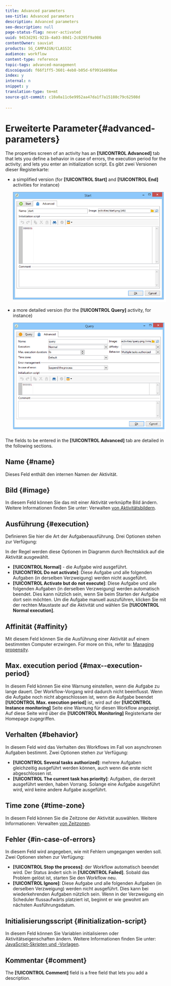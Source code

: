 ```yaml
---
title: Advanced parameters
seo-title: Advanced parameters
description: Advanced parameters
seo-description: null
page-status-flag: never-activated
uuid: 9453d291-921b-4a03-80d1-2c8295f9a986
contentOwner: sauviat
products: SG_CAMPAIGN/CLASSIC
audience: workflow
content-type: reference
topic-tags: advanced-management
discoiquuid: f66f1ff5-3601-4eb8-b05d-6f99164890ae
index: y
internal: n
snippet: y
translation-type: tm+mt
source-git-commit: c10a0a11c6e9952aa47da1f7a15188c79c62508d

---
```



# Erweiterte Parameter{#advanced-parameters}

The properties screen of an activity has an **[!UICONTROL Advanced]** tab that lets you define a behavior in case of errors, the execution period for the activity; and lets you enter an initialization script. Es gibt zwei Versionen dieser Registerkarte:

* a simplified version (for **[!UICONTROL Start]** and **[!UICONTROL End]** activities for instance)

   ![](assets/wf-advanced-basic.png)

* a more detailed version (for the **[!UICONTROL Query]** activity, for instance)

   ![](assets/wf-advanced-full.png)

The fields to be entered in the **[!UICONTROL Advanced]** tab are detailed in the following sections.

## Name {#name}

Dieses Feld enthält den internen Namen der Aktivität.

## Bild {#image}

In diesem Feld können Sie das mit einer Aktivität verknüpfte Bild ändern. Weitere Informationen finden Sie unter: Verwalten [von Aktivitätsbildern](../../workflow/using/managing-activity-images.md).

## Ausführung {#execution}

Definieren Sie hier die Art der Aufgabenausführung. Drei Optionen stehen zur Verfügung:

In der Regel werden diese Optionen im Diagramm durch Rechtsklick auf die Aktivität ausgewählt.

* **[!UICONTROL Normal]** - die Aufgabe wird ausgeführt.
* **[!UICONTROL Do not activate]**: Diese Aufgabe und alle folgenden Aufgaben (in derselben Verzweigung) werden nicht ausgeführt.
* **[!UICONTROL Activate but do not execute]**: Diese Aufgabe und alle folgenden Aufgaben (in derselben Verzweigung) werden automatisch beendet. Dies kann nützlich sein, wenn Sie beim Starten der Aufgabe dort sein möchten. Um die Aufgabe manuell auszuführen, klicken Sie mit der rechten Maustaste auf die Aktivität und wählen Sie **[!UICONTROL Normal execution]**.

## Affinität {#affinity}

Mit diesem Feld können Sie die Ausführung einer Aktivität auf einem bestimmten Computer erzwingen. For more on this, refer to: [Managing propensity](../../workflow/using/managing-propensity.md).

## Max. execution period {#max--execution-period}

In diesem Feld können Sie eine Warnung einstellen, wenn die Aufgabe zu lange dauert. Der Workflow-Vorgang wird dadurch nicht beeinflusst. Wenn die Aufgabe noch nicht abgeschlossen ist, wenn die Aufgabe beendet **[!UICONTROL Max. execution period]** ist, wird auf der **[!UICONTROL Instance monitoring]** Seite eine Warnung für diesen Workflow angezeigt. Auf diese Seite wird über die **[!UICONTROL Monitoring]** Registerkarte der Homepage zugegriffen.

## Verhalten {#behavior}

In diesem Feld wird das Verhalten des Workflows im Fall von asynchronen Aufgaben bestimmt. Zwei Optionen stehen zur Verfügung:

* **[!UICONTROL Several tasks authorized]**: mehrere Aufgaben gleichzeitig ausgeführt werden können, auch wenn die erste nicht abgeschlossen ist.
* **[!UICONTROL The current task has priority]**: Aufgaben, die derzeit ausgeführt werden, haben Vorrang. Solange eine Aufgabe ausgeführt wird, wird keine andere Aufgabe ausgeführt.

## Time zone {#time-zone}

In diesem Feld können Sie die Zeitzone der Aktivität auswählen. Weitere Informationen: Verwalten [von Zeitzonen](../../workflow/using/managing-time-zones.md).

## Fehler {#in-case-of-errors}

In diesem Feld wird angegeben, wie mit Fehlern umgegangen werden soll. Zwei Optionen stehen zur Verfügung:

* **[!UICONTROL Stop the process]**: der Workflow automatisch beendet wird.  Der Status ändert sich in **[!UICONTROL Failed]**. Sobald das Problem gelöst ist, starten Sie den Workflow neu.
* **[!UICONTROL Ignore]**: Diese Aufgabe und alle folgenden Aufgaben (in derselben Verzweigung) werden nicht ausgeführt. Dies kann bei wiederkehrenden Aufgaben nützlich sein. Wenn in der Verzweigung ein Scheduler flussaufwärts platziert ist, beginnt er wie gewohnt am nächsten Ausführungsdatum.

## Initialisierungsscript {#initialization-script}

In diesem Feld können Sie Variablen initialisieren oder Aktivitätseigenschaften ändern. Weitere Informationen finden Sie unter: [JavaScript-Skripten und -Vorlagen](../../workflow/using/javascript-scripts-and-templates.md).

## Kommentar {#comment}

The **[!UICONTROL Comment]** field is a free field that lets you add a description.
